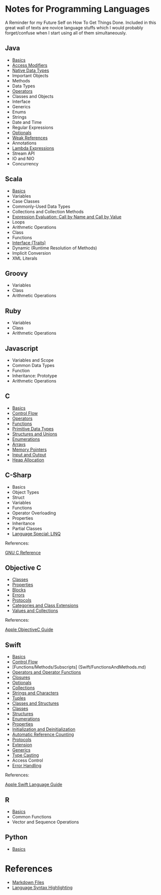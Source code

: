 # Notes for Programming Languages
A Reminder for my Future Self on How To Get Things Done. Included in this great wall of texts are novice language stuffs which I would probably forget/confuse when I start using all of them simultaneously.

## Java
* [Basics](/Java/Basics.md)
* [Access Modifiers](/Java/AccessModifier.md)
* [Native Data Types](/Java/NativeDataTypes.md)
* Important Objects
* Methods
* Data Types
* [Operators](/Java/Operators.md)
* Classes and Objects
* Interface
* Generics
* Enums
* Strings
* Date and Time
* Regular Expressions
* [Optionals](http://www.oracle.com/technetwork/articles/java/java8-optional-2175753.html)
* [Weak References](https://docs.oracle.com/javase/7/docs/api/java/lang/ref/WeakReference.html)
* Annotations
* [Lambda Expressions](/Java/Lambda.md)
* Stream API
* IO and NIO
* Concurrency

## Scala
* [Basics](Scala/Basics.md)
* Variables
* Case Classes
* Commonly-Used Data Types
* Collections and Collection Methods
* [Expression Evaluation: Call by Name and Call by Value](Scala/FunctionEvaluation.md)
* Loops
* Arithmetic Operations
* Class
* Functions
* [Interface (Traits)](Scala/Traits.md)
* Dynamic (Runtime Resolution of Methods)
* Implicit Conversion
* XML Literals

## Groovy
* Variables
* Class
* Arithmetic Operations

## Ruby
* Variables
* Class
* Arithmetic Operations

## Javascript
* Variables and Scope
* Common Data Types
* Function
* Inheritance: Prototype
* Arithmetic Operations

## C
* [Basics](/C/Basics.md)
* [Control Flow](/C/ControlFlow.md)
* [Operators](/C/Operators.md)
* [Functions](/C/Functions.md)
* [Primitive Data Types](/C/PrimitiveDataTypes.md)
* [Structures and Unions](/C/StructuresAndUnions.md)
* [Enumerations](/C/Enumerations.md)
* [Arrays](/C/Arrays.md)
* [Memory Pointers](/C/MemoryPointers.md)
* [Input and Output](/C/InputAndOutput.md)
* [Heap Allocation](/C/HeapAllocation.md)

## C-Sharp
* Basics
* Object Types
* Struct
* Variables
* Functions
* Operator Overloading
* Properties
* Inheritance
* Partial Classes
* [Language Special: LINQ](C-Sharp/LanguageSpecialLINQ.md)

References:

[GNU C Reference](http://www.gnu.org/software/gnu-c-manual/gnu-c-manual.html)

## Objective C
* [Classes](/ObjectiveC/Classes.md)
* [Properties](/ObjectiveC/Properties.md)
* [Blocks](/ObjectiveC/Blocks.md)
* [Errors](/ObjectiveC/Errors.md)
* [Protocols](/ObjectiveC/Protocols.md)
* [Categories and Class Extensions](/ObjectiveC/Categories.md)
* [Values and Collections](/ObjectiveC/ValuesAndCollections.md)

References:

[Apple ObjectiveC Guide](https://developer.apple.com/library/mac/documentation/Cocoa/Conceptual/ProgrammingWithObjectiveC/Introduction/Introduction.html)

## Swift
* [Basics](/Swift/Basics.md)
* [Control Flow](/Swift/ControlFlow.md)
* [Functions/Methods/Subscripts] (Swift/FunctionsAndMethods.md)
* [Operators and Operator Functions](/Swift/Operators.md)
* [Closures](/Swift/Closures.md)
* [Optionals](/Swift/Optionals.md)
* [Collections](/Swift/Collections.md)
* [Strings and Characters](/Swift/StringsAndCharacters.md)
* [Tuples](/Swift/Tuples.md)
* [Classes and Structures](/Swift/ClassesAndStructures.md)
* [Classes](/Swift/Classes.md)
* [Structures](/Swift/Structures.md)
* [Enumerations](/Swift/Enumerations.md)
* [Properties](/Swift/Properties.md)
* [Initialization and Deinitialization](/Swift/InitializationAndDeinitialization.md)
* [Automatic Reference Counting](/Swift/AutomaticReferenceCounting.md)
* [Protocols](/Swift/Protocols.md)
* [Extension](/Swift/Extensions.md)
* [Generics](/Swift/Generics.md)
* [Type Casting](/Swift/TypeCasting.md)
* Access Control
* [Error Handling](https://developer.apple.com/library/prerelease/ios/documentation/Swift/Conceptual/Swift_Programming_Language/ErrorHandling.html#//apple_ref/doc/uid/TP40014097-CH42-ID508)

References:

[Apple Swift Language Guide](https://developer.apple.com/library/ios/documentation/Swift/Conceptual/Swift_Programming_Language/index.html#//apple_ref/doc/uid/TP40014097-CH3-ID0)

## R
* [Basics](/R/Basics.md)
* Common Functions
* Vector and Sequence Operations


## Python
* [Basics](/Python/Basics.md)


# References
* [Markdown Files](https://help.github.com/articles/github-flavored-markdown/)
* [Language Syntax Highlighting](http://tinker.kotaweaver.com/blog/?p=152)




